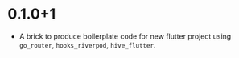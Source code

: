# 0.1.0+1

- A brick to produce boilerplate code for new flutter project using `go_router`, `hooks_riverpod`, `hive_flutter`.
